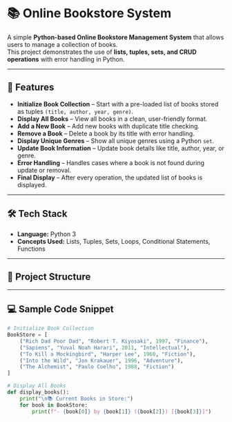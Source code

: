 # 📚 Online Bookstore System

A simple **Python-based Online Bookstore Management System** that allows users to manage a collection of books.  
This project demonstrates the use of **lists, tuples, sets, and CRUD operations** with error handling in Python.  

---

## 🚀 Features

- **Initialize Book Collection** – Start with a pre-loaded list of books stored as tuples `(title, author, year, genre)`.  
- **Display All Books** – View all books in a clean, user-friendly format.  
- **Add a New Book** – Add new books with duplicate title checking.  
- **Remove a Book** – Delete a book by its title with error handling.  
- **Display Unique Genres** – Show all unique genres using a Python `set`.  
- **Update Book Information** – Update book details like title, author, year, or genre.  
- **Error Handling** – Handles cases where a book is not found during update or removal.  
- **Final Display** – After every operation, the updated list of books is displayed.  

---

## 🛠️ Tech Stack
- **Language:** Python 3  
- **Concepts Used:** Lists, Tuples, Sets, Loops, Conditional Statements, Functions  

---

## 📂 Project Structure



---

## 💻 Sample Code Snippet

```python
# Initialize Book Collection
BookStore = [
    ("Rich Dad Poor Dad", "Robert T. Kiyosaki", 1997, "Finance"),
    ("Sapiens", "Yuval Noah Harari", 2011, "Intellectual"),
    ("To Kill a Mockingbird", "Harper Lee", 1960, "Fiction"),
    ("Into the Wild", "Jon Krakauer", 1996, "Adventure"),
    ("The Alchemist", "Paulo Coelho", 1988, "Fiction")
]

# Display All Books
def display_books():
    print("\n📚 Current Books in Store:")
    for book in BookStore:
        print(f"- {book[0]} by {book[1]} ({book[2]}) [{book[3]}]")







